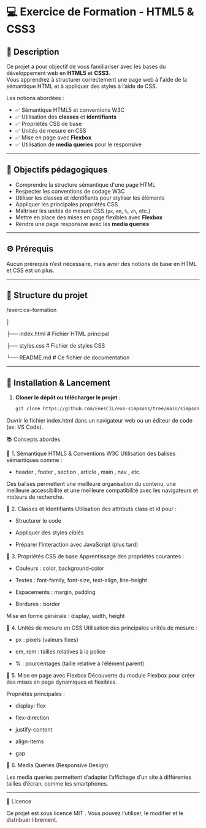 
# 💻 Exercice de Formation - HTML5 & CSS3

## 📝 Description

Ce projet a pour objectif de vous familiariser avec les bases du développement web en **HTML5** et **CSS3**.  
Vous apprendrez à structurer correctement une page web à l'aide de la sémantique HTML et à appliquer des styles à l’aide de CSS.

Les notions abordées :

- ✅ Sémantique HTML5 et conventions W3C
- ✅ Utilisation des **classes** et **identifiants**
- ✅ Propriétés CSS de base
- ✅ Unités de mesure en CSS
- ✅ Mise en page avec **Flexbox**
- ✅ Utilisation de **media queries** pour le responsive

---

## 🎯 Objectifs pédagogiques

- Comprendre la structure sémantique d'une page HTML
- Respecter les conventions de codage W3C
- Utiliser les classes et identifiants pour styliser les éléments
- Appliquer les principales propriétés CSS
- Maîtriser les unités de mesure CSS (`px`, `em`, `%`, `vh`, etc.)
- Mettre en place des mises en page flexibles avec **Flexbox**
- Rendre une page responsive avec les **media queries**

---

## ⚙️ Prérequis

Aucun prérequis n’est nécessaire, mais avoir des notions de base en HTML et CSS est un plus.

---

## 📁 Structure du projet

/exercice-formation

│

├── index.html # Fichier HTML principal

├── styles.css # Fichier de styles CSS

└── README.md # Ce fichier de documentation

---

## 🚀 Installation & Lancement

1. **Cloner le dépôt ou télécharger le projet** :
   ```bash
   git clone https://github.com/EnesCIL/exo-simpsons/tree/main/simpsons
Ouvrir le fichier index.html dans un navigateur web ou un éditeur de code (ex: VS Code).

📚 Concepts abordés

🔹 1. Sémantique HTML5 & Conventions W3C
Utilisation des balises sémantiques comme :

- header , footer , section , article , main , nav , etc.

Ces balises permettent une meilleure organisation du contenu, une meilleure accessibilité et une meilleure compatibilité avec les navigateurs et moteurs de recherche.

🔹 2. Classes et Identifiants
Utilisation des attributs class et id pour :

- Structurer le code

- Appliquer des styles ciblés

- Préparer l’interaction avec JavaScript (plus tard)

🔹 3. Propriétés CSS de base
Apprentissage des propriétés courantes :

- Couleurs : color, background-color

- Textes : font-family, font-size, text-align, line-height

- Espacements : margin, padding

- Bordures : border

Mise en forme générale : display, width, height

🔹 4. Unités de mesure en CSS
Utilisation des principales unités de mesure :

- px : pixels (valeurs fixes)

- em, rem : tailles relatives à la police

- % : pourcentages (taille relative à l’élément parent)

🔹 5. Mise en page avec Flexbox
Découverte du module Flexbox pour créer des mises en page dynamiques et flexibles.

Propriétés principales :

- display: flex

- flex-direction

- justify-content

- align-items

- gap

🔹 6. Media Queries (Responsive Design)

Les media queries permettent d’adapter l’affichage d’un site à différentes tailles d’écran, comme les smartphones.

---

📄 Licence

Ce projet est sous licence MIT
.
Vous pouvez l’utiliser, le modifier et le distribuer librement.

